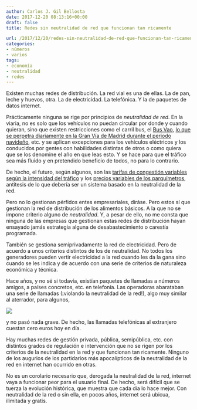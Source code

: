 ```yaml
---
author: Carlos J. Gil Bellosta
date: 2017-12-20 08:13:16+00:00
draft: false
title: Redes sin neutralidad de red que funcionan tan ricamente

url: /2017/12/20/redes-sin-neutralidad-de-red-que-funcionan-tan-ricamente/
categories:
- números
- varios
tags:
- economía
- neutralidad
- redes
---
```


Existen muchas redes de distribución. La red vial es una de ellas. La de pan, leche y huevos, otra. La de electricidad. La telefónica. Y la de paquetes de datos internet.

Prácticamente ninguna se rige por principios de _neutralidad de red_. En la viaria, no es solo que los vehículos no puedan circular por donde y cuando quieran, sino que existen restricciones como el carril bus, el [Bus Vao](https://www.elconfidencial.com/espana/madrid/2017-01-31/bus-vao-coches-numero-ocupantes-dgt-trafico_1324196/), [lo que se perpetra diariamente en la Gran Vía de Madrid durante el periodo navideño](http://www.elmundo.es/madrid/2017/10/27/59f230c022601d54048b4670.html), etc. y se aplican excepciones para los vehículos eléctricos y los conducidos por gentes con habilidades distintas de otros o como quiera que se los denomine el año en que leas esto. Y se hace para que el tráfico sea más fluido y en pretendido beneficio de todos, no para lo contrario.

De hecho, el futuro, según algunos, son las [tarifas de congestión variables según la intensidad del tráfico](https://www.wired.com/story/virginia-i66-toll-road/) y los [precios variables de los parquímetros](https://www.wired.com/story/san-francisco-adjustable-meters/amp), antítesis de lo que debería ser un sistema basado en la neutralidad de la red.

Pero no lo gestionan pérfidos entes empresariales, diráse. Pero estos sí que gestionan la red de distribución de los alimentos básicos. A la que no se impone criterio alguno de _neutralidad_. Y, a pesar de ello, no me consta que ninguna de las empresas que gestionan estas redes de distribución hayan ensayado jamás estrategia alguna de desabastecimiento o carestía programada.

También se gestiona semiprivadamente la red de electricidad. Pero de acuerdo a unos criterios distintos de los de neutralidad. No todos los generadores pueden vertir electricidad a la red cuando les da la gana sino cuando se les indica y de acuerdo con una serie de criterios de naturaleza económica y técnica.

Hace años, y no sé si todavía, existían paquetes de llamadas a números amigos, a países concretos, etc. en telefonía. Las operadoras abarataban una serie de llamadas (¡violando la neutralidad de la red!), algo muy similar al aterrador, para algunos,

![](/wp-uploads/2017/12/net_neutrality.jpg)


y no pasó nada grave. De hecho, las llamadas telefónicas al extranjero cuestan cero euros hoy en día.

Hay muchas redes de gestión privada, pública, semipública, etc. con distintos grados de regulación e intervención que no se rigen por los criterios de la neutralidad en la red y que funcionan tan ricamente. Ninguno de los augurios de los partidarios más apocalípticos de la neutralidad de la red en internet han ocurrido en otras.

No es un corolario necesario que, derogada la neutralidad de la red, internet vaya a funcionar peor para el usuario final. De hecho, será difícil que se tuerza la evolución histórica, que muestra que cada día lo hace mejor. Con neutralidad de la red o sin ella, en pocos años, internet será ubicua, ilimitada y gratis.
